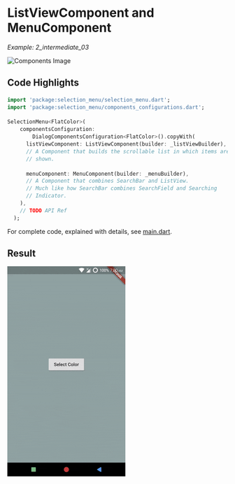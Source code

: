# ListViewComponent and MenuComponent
*Example: 2_intermediate_03*

<!-- TODO add reference to docs -->

![Components Image](../../data/selection_menu%20anatomy%20components.jpg)

## Code Highlights

```dart
import 'package:selection_menu/selection_menu.dart';
import 'package:selection_menu/components_configurations.dart';

SelectionMenu<FlatColor>(
    componentsConfiguration:
        DialogComponentsConfiguration<FlatColor>().copyWith(
      listViewComponent: ListViewComponent(builder: _listViewBuilder),
      // A Component that builds the scrollable list in which items are 
      // shown.

      menuComponent: MenuComponent(builder: _menuBuilder),
      // A Component that combines SearchBar and ListView.
      // Much like how SearchBar combines SearchField and Searching 
      // Indicator.
    ),
    // TODO API Ref
  );


```

For complete code, explained with details, see [main.dart](./main.dart).
## Result

![Result Gif](./2_03.gif)